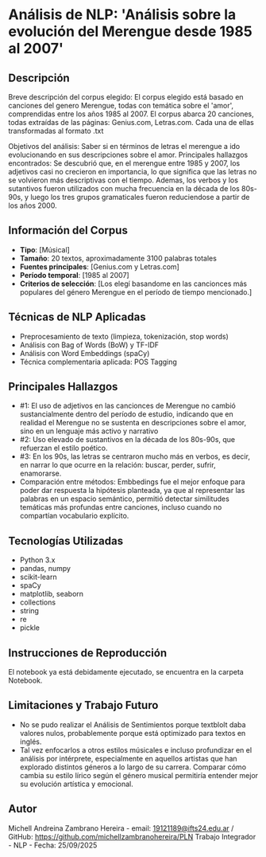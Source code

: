  # Análisis de NLP: 'Análisis sobre la evolución del Merengue desde 1985 al 2007'

## Descripción
Breve descripción del corpus elegido: El corpus elegido está basado en canciones del genero Merengue, todas con temática sobre el 'amor', comprendidas entre los años 1985 al 2007. El corpus abarca 20 canciones, todas extraídas de las páginas: Genius.com, Letras.com. Cada una de ellas transformadas al formato .txt

Objetivos del análisis: Saber si en términos de letras el merengue a ido evolucionando en sus descripciones sobre el amor.
Principales hallazgos encontrados: Se descubrió que, en el merengue entre 1985 y 2007, los adjetivos casi no crecieron en importancia, lo que significa que las letras no se volvieron más descriptivas con el tiempo. Ademas, los verbos y los sutantivos fueron utilizados con mucha frecuencia en la década de los 80s-90s, y luego los tres grupos gramaticales fueron reduciendose a partir de los años 2000. 

## Información del Corpus
- **Tipo**: [Músical]
- **Tamaño**: 20 textos, aproximadamente 3100 palabras totales
- **Fuentes principales**: [Genius.com y Letras.com]
- **Período temporal**: [1985 al 2007]
- **Criterios de selección**: [Los elegí basandome en las cancionces más populares del género Merengue en el período de tiempo mencionado.]

## Técnicas de NLP Aplicadas
- Preprocesamiento de texto (limpieza, tokenización, stop words)
- Análisis con Bag of Words (BoW) y TF-IDF
- Análisis con Word Embeddings (spaCy)
- Técnica complementaria aplicada: POS Tagging

## Principales Hallazgos
- #1: El uso de adjetivos en las cancionces de Merengue no cambió sustancialmente dentro del período de estudio, indicando que en realidad el Merengue no se sustenta en descripciones sobre el amor, sino en un lenguaje más activo y narrativo
- #2: Uso elevado de sustantivos en la década de los 80s-90s, que refuerzan el estilo poético.
- #3: En los 90s, las letras se centraron mucho más en verbos, es decir, en narrar lo que ocurre en la relación: buscar, perder, sufrir, enamorarse.
- Comparación entre métodos: Embbedings fue el mejor enfoque para poder dar respuesta la hipótesis planteada, ya que al representar las palabras en un espacio semántico, permitió detectar similitudes temáticas más profundas entre canciones, incluso cuando no compartían vocabulario explícito.

## Tecnologías Utilizadas
- Python 3.x
- pandas, numpy
- scikit-learn
- spaCy
- matplotlib, seaborn
- collections
- string
- re
- pickle

## Instrucciones de Reproducción
El notebook ya está debidamente ejecutado, se encuentra en la carpeta Notebook.

## Limitaciones y Trabajo Futuro
- No se pudo realizar el Análisis de Sentimientos porque textblolt daba valores nulos, probablemente porque está optimizado para textos en inglés.
- Tal vez enfocarlos a otros estilos músicales e incluso profundizar en el análisis por intérprete, especialmente en aquellos artistas que han explorado distintos géneros a lo largo de su carrera. Comparar cómo cambia su estilo lírico según el género musical permitiría entender mejor su evolución artística y emocional.

## Autor
Michell Andreina Zambrano Hereira - email: 19121189@ifts24.edu.ar / GitHub: https://github.com/michellzambranohereira/PLN
Trabajo Integrador - NLP - Fecha: 25/09/2025
